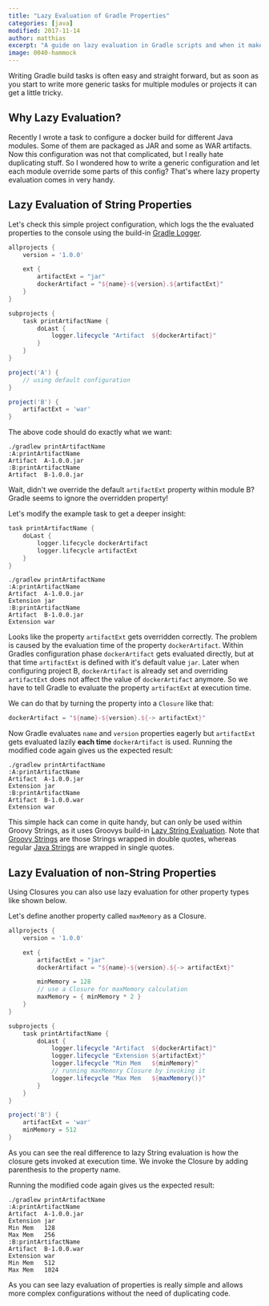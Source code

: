 ```yaml
---
title: "Lazy Evaluation of Gradle Properties"
categories: [java]
modified: 2017-11-14
author: matthias
excerpt: "A guide on lazy evaluation in Gradle scripts and when it makes sense to use it."
image: 0040-hammock
---
```




Writing Gradle build tasks is often easy and straight forward, but as soon as you start to write more generic tasks for multiple modules or projects it can get a little tricky.

## Why Lazy Evaluation?

Recently I wrote a task to configure a docker build for different Java modules. Some of them are packaged as JAR and some as WAR artifacts.
Now this configuration was not that complicated, but I really hate duplicating stuff. So I wondered how to write a generic configuration and let each module override some parts of this config? That's where lazy property evaluation comes in very handy.

## Lazy Evaluation of String Properties

Let's check this simple project configuration, which logs the the evaluated properties to the console using the build-in [Gradle Logger](https://docs.gradle.org/current/userguide/logging.html).
```groovy
allprojects {
    version = '1.0.0'

    ext {
        artifactExt = "jar"
        dockerArtifact = "${name}-${version}.${artifactExt}"
    }
}

subprojects {
    task printArtifactName {
        doLast {
            logger.lifecycle "Artifact  ${dockerArtifact}"
        }
    }
}

project('A') {
    // using default configuration
}

project('B') {
    artifactExt = 'war'
}

```

The above code should do exactly what we want:
```
./gradlew printArtifactName
:A:printArtifactName
Artifact  A-1.0.0.jar
:B:printArtifactName
Artifact  B-1.0.0.jar
```

Wait, didn't we override the default `artifactExt` property within module B? Gradle seems to ignore the overridden property!

Let's modify the example task to get a deeper insight:

```groovy
task printArtifactName {
    doLast {
        logger.lifecycle dockerArtifact
        logger.lifecycle artifactExt
    }
}
```

```
./gradlew printArtifactName
:A:printArtifactName
Artifact  A-1.0.0.jar
Extension jar
:B:printArtifactName
Artifact  B-1.0.0.jar
Extension war
```

Looks like the property `artifactExt` gets overridden correctly. The problem is caused by the evaluation time of the property `dockerArtifact`. Within Gradles configuration phase `dockerArtifact` gets evaluated directly, but at that time `artifactExt` is defined with it's default value `jar`. Later when configuring project B, `dockerArtifact` is already set and overriding `artifactExt` does not affect the value of `dockerArtifact` anymore. So we have to tell Gradle to evaluate the property `artifactExt` at execution time.

We can do that by turning the property into a `Closure` like that:
```groovy
dockerArtifact = "${name}-${version}.${-> artifactExt}"
```

Now Gradle evaluates `name` and `version` properties eagerly but `artifactExt` gets evaluated lazily **each time** `dockerArtifact` is used.
Running the modified code again gives us the expected result:
```
./gradlew printArtifactName
:A:printArtifactName
Artifact  A-1.0.0.jar
Extension jar
:B:printArtifactName
Artifact  B-1.0.0.war
Extension war
```

This simple hack can come in quite handy, but can only be used within Groovy Strings, as it uses Groovys build-in [Lazy String Evaluation](http://docs.groovy-lang.org/latest/html/documentation/#_special_case_of_interpolating_closure_expressions). Note that [Groovy Strings](http://docs.groovy-lang.org/latest/html/documentation/#_double_quoted_string) are those Strings wrapped in double quotes, whereas regular [Java Strings](http://docs.groovy-lang.org/latest/html/documentation/#_single_quoted_string) are wrapped in single quotes.

## Lazy Evaluation of non-String Properties

Using Closures you can also use lazy evaluation for other property types like shown below.

Let's define another property called `maxMemory` as a Closure. 

```groovy
allprojects {
    version = '1.0.0'

    ext {
        artifactExt = "jar"
        dockerArtifact = "${name}-${version}.${-> artifactExt}"

        minMemory = 128
        // use a Closure for maxMemory calculation
        maxMemory = { minMemory * 2 }
    }
}

subprojects {
    task printArtifactName {
        doLast {
            logger.lifecycle "Artifact  ${dockerArtifact}"
            logger.lifecycle "Extension ${artifactExt}"
            logger.lifecycle "Min Mem   ${minMemory}"
            // running maxMemory Closure by invoking it
            logger.lifecycle "Max Mem   ${maxMemory()}"
        }
    }
}

project('B') {
    artifactExt = 'war'
    minMemory = 512
}
```

As you can see the real difference to lazy String evaluation is how the closure gets invoked at execution time. We invoke the Closure by adding parenthesis to the property name.

Running the modified code again gives us the expected result:

```
./gradlew printArtifactName
:A:printArtifactName
Artifact  A-1.0.0.jar
Extension jar
Min Mem   128
Max Mem   256
:B:printArtifactName
Artifact  B-1.0.0.war
Extension war
Min Mem   512
Max Mem   1024
```

As you can see lazy evaluation of properties is really simple and allows more complex configurations without the need of duplicating code.
